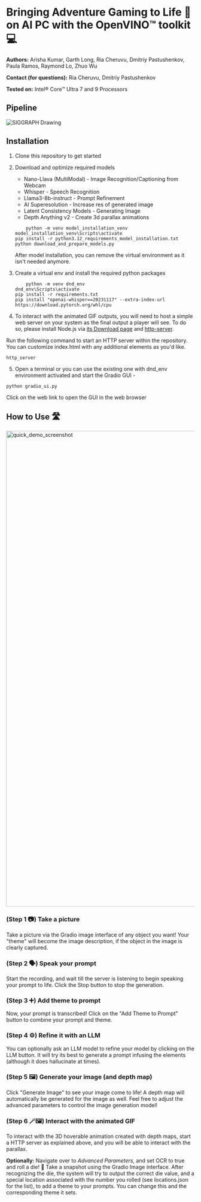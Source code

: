 # Bringing Adventure Gaming to Life 🧙 on AI PC with the OpenVINO™ toolkit 💻

**Authors:** Arisha Kumar, Garth Long, Ria Cheruvu, Dmitriy Pastushenkov, Paula Ramos, Raymond Lo, Zhuo Wu

**Contact (for questions):** Ria Cheruvu, Dmitriy Pastushenkov

**Tested on:** Intel® Core™ Ultra 7 and 9 Processors

## Pipeline
![SIGGRAPH Drawing](https://github.com/user-attachments/assets/3ce58b50-4ee9-4dae-aeb6-0af5368a3ddd)

## Installation

1. Clone this repository to get started

2. Download and optimize required models
	- Nano-Llava (MultiModal) - Image Recognition/Captioning from Webcam 
	- Whisper - Speech Recognition
	- Llama3-8b-instruct - Prompt Refinement
	- AI Superesolution - Increase res of generated image
	- Latent Consistency Models - Generating Image
  	- Depth Anything v2 - Create 3d parallax animations
    
	```
    	python -m venv model_installation_venv
	model_installation_venv\Scripts\activate
	pip install -r python3.12_requirements_model_installation.txt
	python download_and_prepare_models.py
    ``` 
	After model installation, you can remove the virtual environment as it isn't needed anymore.


3. Create a virtual env and install the required python packages <br>
    ```
    	python -m venv dnd_env
	dnd_env\Scripts\activate
	pip install -r requirements.txt 
	pip install "openai-whisper==20231117" --extra-index-url https://download.pytorch.org/whl/cpu

    ``` 
4. To interact with the animated GIF outputs, you will need to host a simple web server on your system as the final output a player will see. To do so, please install Node.js via [its Download page](https://nodejs.org/en/download/package-manager) and [http-server](https://www.npmjs.com/package/http-server).

Run the following command to start an HTTP server within the repository. You can customize index.html with any additional elements as you'd like.
```
http_server
``` 
5. Open a terminal or you can use the existing one with dnd_env environment activated and start the Gradio GUI - <br>
```
python gradio_ui.py
```
Click on the web link to open the GUI in the web browser <br>

## How to Use 🛣️
<img width="1270" alt="quick_demo_screenshot" src="https://github.com/user-attachments/assets/ddfea7f0-3f1d-4d1c-b356-3bc959a23837">

### (Step 1 📷) Take a picture
Take a picture via the Gradio image interface of any object you want! Your "theme" will become the image description, if the object in the image is clearly captured.
### (Step 2 🗣️) Speak your prompt
Start the recording, and wait till the server is listening to begin speaking your prompt to life. Click the Stop button to stop the generation.
### (Step 3 ➕) Add theme to prompt
Now, your prompt is transcribed! Click on the "Add Theme to Prompt" button to combine your prompt and theme.
### (Step 4 ⚙️) Refine it with an LLM
You can optionally ask an LLM model to refine your model by clicking on the LLM button. It will try its best to generate a prompt infusing the elements (although it does hallucinate at times).
### (Step 5 🖼️) Generate your image (and depth map)
Click "Generate Image" to see your image come to life! A depth map will automatically be generated for the image as well. Feel free to adjust the advanced parameters to control the image generation model!
### (Step 6 🪄🖼️) Interact with the animated GIF
To interact with the 3D hoverable animation created with depth maps, start a HTTP server as explained above, and you will be able to interact with the parallax.

**Optionally:** Navigate over to *Advanced Parameters*, and set OCR to true and roll a die! 🎲 Take a snapshot using the Gradio Image interface. After recognizing the die, the system will try to output the correct die value, and a special location associated with the number you rolled (see locations.json for the list), to add a theme to your prompts. You can change this and the corresponding theme it sets.
